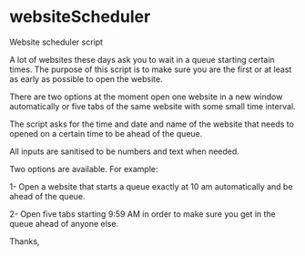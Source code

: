 # websiteScheduler
Website scheduler script

A lot of websites these days ask you to wait in a queue starting certain times. The purpose of this script is to make sure you are the first or at least as early as possible to open the website. 

There are two options at the moment open one website in a new window automatically or five tabs of the same website with some small time interval.

The script asks for the time and date and name of the website that needs to opened on a certain time to be ahead of the queue.

All inputs are sanitised to be numbers and text when needed.

Two options are available. For example:

1- Open a website that starts a queue exactly at 10 am automatically and be ahead of the queue.

2- Open five tabs starting 9:59 AM in order to make sure you get in the queue ahead of anyone else.

Thanks,

